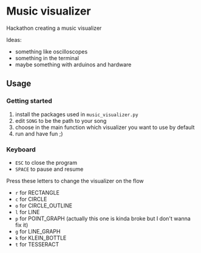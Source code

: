 # Music visualizer

Hackathon creating a music visualizer

Ideas:
- something like oscilloscopes
- something in the terminal
- maybe something with arduinos and hardware

## Usage

### Getting started
1. install the packages used in `music_visualizer.py`
2. edit `SONG` to be the path to your song
3. choose in the main function which visualizer you want to use by default
4. run and have fun ;)

### Keyboard
- ``ESC`` to close the program
- ``SPACE`` to pause and resume

Press these letters to change the visualizer on the flow
- ``r`` for RECTANGLE
- ``c`` for CIRCLE
- ``o`` for CIRCLE_OUTLINE
- ``l`` for LINE
- ``p`` for POINT_GRAPH (actually this one is kinda broke but I don't wanna fix it)
- ``g`` for LINE_GRAPH
- ``k`` for KLEIN_BOTTLE
- ``t`` for TESSERACT
